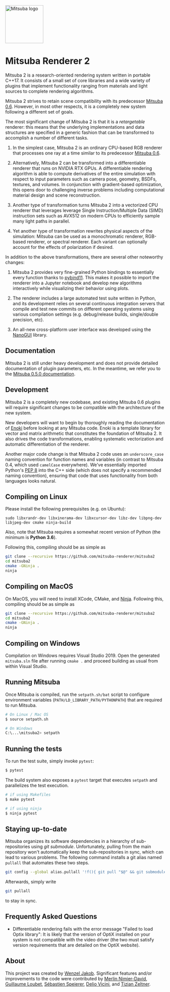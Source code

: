 <img src="https://github.com/mitsuba-renderer/mitsuba2/raw/master/docs/images/logo_plain.png" width="120" height="120" alt="Mitsuba logo">

# Mitsuba Renderer 2

<!--
CI is disabled during refactoring phase

| Linux                     | Windows                     |
|---------------------------|-----------------------------|
| [![rgl-ci][1]][2]         | [![appveyor][3]][4]         |

[1]: https://rgl-ci.epfl.ch/app/rest/builds/buildType(id:Mitsuba2_Build)/statusIcon.svg
[2]: https://rgl-ci.epfl.ch/viewType.html?buildTypeId=Mitsuba2_Build&guest=1
[3]: https://ci.appveyor.com/api/projects/status/eb84mmtvnt8ko8bh/branch/master?svg=true
[4]: https://ci.appveyor.com/project/wjakob/mitsuba2/branch/master
-->

Mitsuba 2 is a research-oriented rendering system written in portable C++17. It
consists of a small set of core libraries and a wide variety of plugins that
implement functionality ranging from materials and light sources to complete
rendering algorithms.

Mitsuba 2 strives to retain scene compatibility with its predecessor [Mitsuba
0.6](https://github.com/mitsuba-renderer/mitsuba). However, in most other
respects, it is a completely new system following a different set of goals.

The most significant change of Mitsuba 2 is that it is a *retargetable*
renderer: this means that the underlying implementations and data structures
are specified in a generic fashion that can be transformed to accomplish a
number of different tasks.

1. In the simplest case, Mitsuba 2 is an ordinary CPU-based RGB renderer that
   processes one ray at a time similar to its predecessor [Mitsuba
   0.6](https://github.com/mitsuba-renderer/mitsuba).

2. Alternatively, Mitsuba 2 can be transformed into a differentiable renderer
   that runs on NVIDIA RTX GPUs. A differentiable rendering algorithm is able
   to compute derivatives of the entire simulation with respect to input
   parameters such as camera pose, geometry, BSDFs, textures, and volumes. In
   conjunction with gradient-based optimization, this opens door to challenging
   inverse problems including computational material design and scene reconstruction.

3. Another type of transformation turns Mitsuba 2 into a vectorized CPU
   renderer that leverages leverage Single Instruction/Multiple Data (SIMD)
   instruction sets such as AVX512 on modern CPUs to efficiently sample many
   light paths in parallel.

4. Yet another type of transformation rewrites physical aspects of the
   simulation: Mitsuba can be used as a monochromatic renderer, RGB-based
   renderer, or spectral renderer. Each variant can optionally account for the
   effects of polarization if desired.

In addition to the above transformations, there are
several other noteworthy changes:

1. Mitsuba 2 provides very fine-grained Python bindings to essentially every
   function thanks to [pybind11](https://github.com/pybind/pybind11). This
   makes it possible to import the renderer into a Jupyter notebook and develop
   new algorithms interactively while visualizing their behavior using plots.

2. The renderer includes a large automated test suite written in Python, and
   its development relies on several continuous integration servers that
   compile and test new commits on different operating systems using various
   compilation settings (e.g. debug/release builds, single/double precision,
   etc).

3. An all-new cross-platform user interface was developed using the
   [NanoGUI](https://github.com/mitsuba-renderer/nanogui) library.

## Documentation

Mitsuba 2 is still under heavy development and does not provide detailed
documentation of plugin parameters, etc. In the meantime, we refer you to the
[Mitsuba 0.5.0
documentation](https://www.mitsuba-renderer.org/releases/current/documentation.pdf).

## Development

Mitsuba 2 is a completely new codebase, and existing Mitsuba 0.6 plugins will
require significant changes to be compatible with the architecture of the new
system.

New developers will want to begin by thoroughly reading the documentation of
[Enoki](https://enoki.readthedocs.io/en/master/index.html) before looking at
any Mitsuba code. Enoki is a template library for vector and matrix arithmetic
that constitutes the foundation of Mitsuba 2. It also drives the code
transformations, enabling systematic vectorization and automatic
differentiation of the renderer.

Another major code change is that Mitsuba 2 code uses an ``underscore_case``
naming convention for function names and variables (in contrast to Mitsuba 0.4,
which used ``camelCase`` everywhere). We've essentially imported Python's [PEP
8](https://www.python.org/dev/peps/pep-0008) into the C++ side (which does not
specify a recommended naming convention), ensuring that code that uses
functionality from both languages looks natural.

## Compiling on Linux

Please install the following prerequisites (e.g. on Ubuntu):

```
sudo libxrandr-dev libxinerama-dev libxcursor-dev libz-dev libpng-dev libjpeg-dev cmake ninja-build
```

Also, note that Mitsuba requires a somewhat recent version of Python (the
minimum is **Python 3.6**).

Following this, compiling should be as simple as

```bash
git clone --recursive https://github.com/mitsuba-renderer/mitsuba2
cd mitsuba2
cmake -GNinja .
ninja
```

## Compiling on MacOS

On MacOS, you will need to install XCode, CMake, and
[Ninja](https://ninja-build.org/). Following this, compiling should be as
simple as

```bash
git clone --recursive https://github.com/mitsuba-renderer/mitsuba2
cd mitsuba2
cmake -GNinja .
ninja
```

## Compiling on Windows

Compilation on Windows requires Visual Studio 2019. Open the generated
``mitsuba.sln`` file after running ``cmake .`` and proceed building as usual
from within Visual Studio.

## Running Mitsuba

Once Mitsuba is compiled, run the ``setpath.sh/bat`` script to configure
environment variables (``PATH/LD_LIBRARY_PATH/PYTHONPATH``) that are
required to run Mitsuba.

```bash
# On Linux / Mac OS
$ source setpath.sh

# On Windows
C:\...\mitsuba2> setpath
```

## Running the tests

To run the test suite, simply invoke ``pytest``:

```bash
$ pytest
```

The build system also exposes a ``pytest`` target that executes ``setpath`` and
parallelizes the test execution.

```bash
# if using Makefiles
$ make pytest

# if using ninja
$ ninja pytest
```

## Staying up-to-date

Mitsuba organizes its software dependencies in a hierarchy of sub-repositories
using *git submodule*. Unfortunately, pulling from the main repository won't
automatically keep the sub-repositories in sync, which can lead to various
problems. The following command installs a git alias named ``pullall`` that
automates these two steps.

```bash
git config --global alias.pullall '!f(){ git pull "$@" && git submodule update --init --recursive; }; f'
```

Afterwards, simply write
```bash
git pullall
```
to stay in sync.

## Frequently Asked Questions

- Differentiable rendering fails with the error message "Failed to load Optix library":
It is likely that the version of OptiX installed on your system is not compatible with the video
driver (the two must satisfy version requirements that are detailed on the OptiX website).

## About

This project was created by [Wenzel Jakob](http://rgl.epfl.ch/people/wjakob).
Significant features and/or improvements to the code were contributed by
[Merlin Nimier-David](https://merlin.nimierdavid.fr/),
[Guillaume Loubet](https://maverick.inria.fr/Membres/Guillaume.Loubet/),
[Sébastien Speierer](https://github.com/Speierers),
[Delio Vicini](https://dvicini.github.io/),
and [Tizian Zeltner](https://tizianzeltner.com/).
